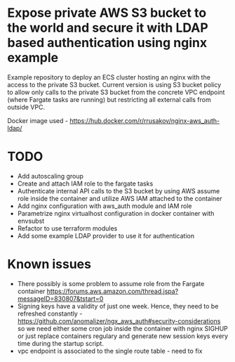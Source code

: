 # Expose private AWS S3 bucket to the world and secure it with LDAP based authentication using nginx example

Example repository to deploy an ECS cluster hosting an nginx with the access to the private S3 bucket.
Current version is using S3 bucket policy to allow only calls to the private S3 bucket from the concrete VPC endpoint (where Fargate tasks are running) but restricting all external calls from outside VPC.

Docker image used - https://hub.docker.com/r/rrusakov/nginx-aws_auth-ldap/

# TODO
- Add autoscaling group
- Create and attach IAM role to the fargate tasks
- Authenticate internal API calls to the S3 bucket by using AWS assume role inside the container and utilize AWS IAM attached to the container
- Add nginx configuration with aws_auth module and IAM role 
- Parametrize nginx virtualhost configuration in docker container with envsubst
- Refactor to use terraform modules
- Add some example LDAP provider to use it for authentication

# Known issues
- There possibly is some problem to assume role from the Fargate container https://forums.aws.amazon.com/thread.jspa?messageID=830807&tstart=0
- Signing keys have a validity of just one week. Hence, they need to be refreshed constantly - https://github.com/anomalizer/ngx_aws_auth#security-considerations so we need either some cron job inside the container with nginx SIGHUP or just replace containers regulary and generate new session keys every time during the startup script.  
- vpc endpoint is associated to the single route table - need to fix 